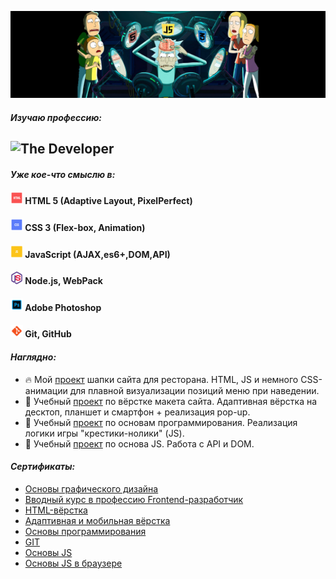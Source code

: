 ![Header](https://github.com/AlexRemar/My-project-HeaderShaurma/blob/main/Images/riki3.png)

#### *Изучаю профессию:*
## <img src="https://img.shields.io/badge/-Frontend%20developer-090909??style=plastic&logo=JavaScript&logoColor=E9D54D" width="300" alt="The Developer">
#### *Уже кое-что смыслю в:*
#### <img src="https://github.com/AlexRemar/My-project-HeaderShaurma/blob/main/Images/icons8-html-50.png" width="20" alt="The HTML"> HTML 5 (Adaptive Layout, PixelPerfect)
#### <img src="https://github.com/AlexRemar/My-project-HeaderShaurma/blob/main/Images/icons8-css-50.png" width="20" alt="The CSS"> CSS 3 (Flex-box, Animation)
#### <img src="https://github.com/AlexRemar/My-project-HeaderShaurma/blob/main/Images/icons8-javascript-50.png" width="20" alt="The JS"> JavaScript (AJAX,es6+,DOM,API)
#### <img src="https://github.com/AlexRemar/My-project-HeaderShaurma/blob/main/Images/icons8-nodejs-25.png" width="20" alt="The Node"> Node.js, WebPack
#### <img src="https://github.com/AlexRemar/My-project-HeaderShaurma/blob/main/Images/icons8-photoshop-48.png" width="20" alt="The PS"> Adobe Photoshop
#### <img src="https://github.com/AlexRemar/My-project-HeaderShaurma/blob/main/Images/icons8-git-48.png" width="20" alt="The GIT"> Git, GitHub

#### *Наглядно:*
- :fire: Мой [проект](https://raw.githack.com/AlexRemar/My-project-HeaderShaurma/main/index.html) шапки сайта для ресторана. HTML, JS и немного CSS-анимации для плавной визуализации позиций меню при наведении.
- :scroll: Учебный [проект](https://raw.githack.com/AlexRemar/Diploma-Adaptive-Layout/main/index.html) по вёрстке макета сайта. Адаптивная вёрстка на десктоп, планшет и смартфон  + реализация pop-up.
- :scroll: Учебный [проект](https://raw.githack.com/AlexRemar/Diploma-Basics-of-Programming/main/index.html) по основам программирования. Реализация логики игры "крестики-нолики" (JS).
- :scroll: Учебный [проект](https://github.com/AlexRemar/Diploma-Basics-JS/tree/master) по основа JS. Работа с API и DOM.

#### *Сертификаты:*
- [Основы графического дизайна](https://github.com/AlexRemar/My-project-HeaderShaurma/blob/main/Images/граф%20дизайн.jpg)
- [Вводный курс в профессию Frontend-разработчик](https://github.com/AlexRemar/My-project-HeaderShaurma/blob/main/Images/certificate%201.pdf)
- [HTML-вёрстка](https://github.com/AlexRemar/My-project-HeaderShaurma/blob/main/Images/certificate2.pdf)
- [Адаптивная и мобильная вёрстка](https://github.com/AlexRemar/My-project-HeaderShaurma/blob/main/Images/certificate3.pdf)
- [Основы программирования](https://github.com/AlexRemar/My-project-HeaderShaurma/blob/main/Images/certificate4.pdf)
- [GIT](https://github.com/AlexRemar/My-project-HeaderShaurma/blob/main/Images/certificate5.pdf)
- [Основы JS](https://github.com/AlexRemar/My-project-HeaderShaurma/blob/main/Images/certificate6.pdf)
- [Основы JS в браузере](https://github.com/AlexRemar/My-project-HeaderShaurma/blob/main/Images/certificate7.pdf)



<!--
**AlexRemar/AlexRemar** is a ✨ _special_ ✨ repository because its `README.md` (this file) appears on your GitHub profile.

Here are some ideas to get you started:

- 🔭 I’m currently working on ...
- 🌱 I’m currently learning ...
- 👯 I’m looking to collaborate on ...
- 🤔 I’m looking for help with ...
- 💬 Ask me about ...
- 📫 How to reach me: ...
- 😄 Pronouns: ...
- ⚡ Fun fact: ...
-->
